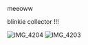 meeoww

blinkie collector !!!

![IMG_4204](https://github.com/user-attachments/assets/a909994c-b8a1-45f7-a205-41406edc0314)
![IMG_4203](https://github.com/user-attachments/assets/4c649981-9256-4ad4-bec9-e675a60b0480)

